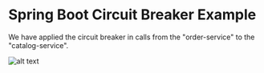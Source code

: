 # Spring Boot Circuit Breaker Example

We have applied the circuit breaker in calls from the "order-service" to the "catalog-service".

![alt text](https://s3.console.aws.amazon.com/s3/object/techburps-6?region=ap-south-1&prefix=tech-blog/spring-cloud-circuit-breaker-resilience4j.png)
